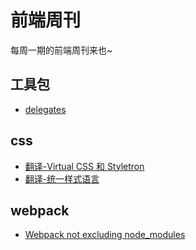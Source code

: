 # 前端周刊
每周一期的前端周刊来也~

## 工具包

* [delegates](https://www.npmjs.com/package/delegates)

## css

* [翻译-Virtual CSS 和 Styletron](https://www.zcfy.cc/article/virtual-css-with-styletron-1996.html)
* [翻译-统一样式语言](https://segmentfault.com/a/1190000009959682)

## webpack

* [Webpack not excluding node_modules](https://stackoverflow.com/questions/33001237/webpack-not-excluding-node-modules)
